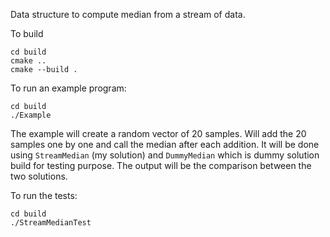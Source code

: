 Data structure to compute median from a stream of data.

To build

    cd build
    cmake ..
    cmake --build .

To run an example program:

    cd build
    ./Example

The example will create a random vector of 20 samples. Will add the 20 samples one by one
and call the median after each addition. It will be done using `StreamMedian` (my solution)
and `DummyMedian` which is dummy solution build for testing purpose. The output will be
the comparison between the two solutions.

To run the tests:

    cd build
    ./StreamMedianTest